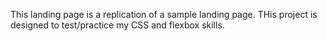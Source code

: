 This landing page is a replication of a sample landing page. THis project is designed to test/practice my CSS and flexbox skills.